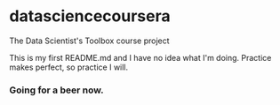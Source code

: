 datasciencecoursera
===================

The Data Scientist's Toolbox course project

This is my first README.md and I have no idea what I'm doing.
Practice makes perfect, so practice I will.

### Going for a beer now.
